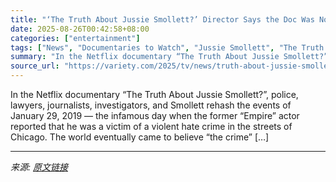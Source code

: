 ```yaml
---
title: "‘The Truth About Jussie Smollett?’ Director Says the Doc Was Not Made to ‘Help Rehabilitate His Career in Any Way’"
date: 2025-08-26T00:42:58+08:00
categories: ["entertainment"]
tags: ["News", "Documentaries to Watch", "Jussie Smollett", "The Truth About Jussie Smollett"]
summary: "In the Netflix documentary “The Truth About Jussie Smollett?”, police, lawyers, journalists, investigators, and Smollett rehash the events of January 29, 2019 &#8212; the infamous day when the former "
source_url: "https://variety.com/2025/tv/news/truth-about-jussie-smollett-documentary-rehabilitate-career-1236497807/"
---
```


In the Netflix documentary “The Truth About Jussie Smollett?”, police, lawyers, journalists, investigators, and Smollett rehash the events of January 29, 2019 &#8212; the infamous day when the former &#8220;Empire&#8221; actor reported that he was a victim of a violent hate crime in the streets of Chicago. The world eventually came to believe &#8220;the crime&#8221; [&#8230;]

---

*来源: [原文链接](https://variety.com/2025/tv/news/truth-about-jussie-smollett-documentary-rehabilitate-career-1236497807/)*
